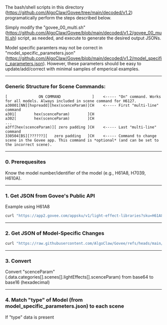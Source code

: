The bash/shell scripts in this directory (https://github.com/AlgoClaw/Govee/tree/main/decoded/v1.2) programatically perform the steps described below.

Simply modify the "govee_00_multi.sh" (https://github.com/AlgoClaw/Govee/blob/main/decoded/v1.2/govee_00_multi.sh) script, as needed, and execute to generate the desired output JSONs.

Model specific paramters may not be correct in "model_specific_parameters.json" (https://github.com/AlgoClaw/Govee/blob/main/decoded/v1.2/model_specific_parameters.json). However, these parameters should be easy to update/add/correct with minimal samples of emperical examples.
***
### Generic Structure for Scene Commands:
```
[              ON COMMAND              ]    <----- "On" command. Works for all models. Always included in scene command for H6127.
a30001[NN][hxpreadd][hex(scenceParam)]CH    <----- First "multi-line" command
a301[        hex(scenceParam)        ]CH
a302[        hex(scenceParam)        ]CH
...
a3ff[hex(scenceParam)][ zero padding ]CH    <----- Last "multi-line" command
330504[BS][??????][   zero padding   ]CH    <----- Command to change scene in the Govee app. This command is *optional* (and can be set to the incorrect scene).
```
***
### 0. Prerequesites
Know the model number/identifier of the model (e.g., H61A8, H7039, H610A).
***
### 1. Get JSON from Govee's Public API
Example using H61A8
```bash
curl "https://app2.govee.com/appsku/v1/light-effect-libraries?sku=H61A8" -H 'AppVersion: 9999999' -s > H61A8_raw.json
```
***
### 2. Get JSON of Model-Specific Changes 
```bash
curl "https://raw.githubusercontent.com/AlgoClaw/Govee/refs/heads/main/decoded/v1.2/model_specific_parameters.json" -o model_specific_parameters.json
```
***
### 3. Convert 
Convert "scenceParam" (.data.categories[].scenes[].lightEffects[].scenceParam) from base64 to base16 (hexadecimal)
***
### 4. Match "type" of Model (from model_specific_parameters.json) to each scene
If "type" data is present 
